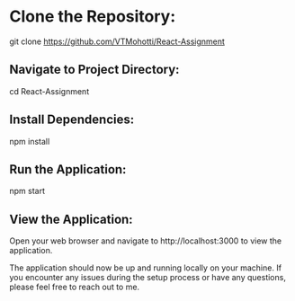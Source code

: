 # Clone the Repository:
git clone https://github.com/VTMohotti/React-Assignment

## Navigate to Project Directory:
cd React-Assignment

## Install Dependencies:
npm install

## Run the Application:
npm start

## View the Application:
Open your web browser and navigate to http://localhost:3000 to view the application.

The application should now be up and running locally on your machine. If you encounter any issues during the setup process or have any questions, please feel free to reach out to me.